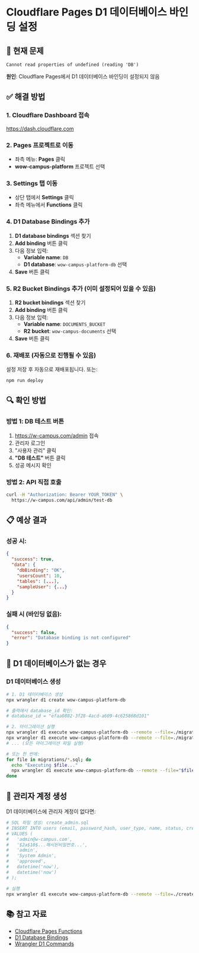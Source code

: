 # Cloudflare Pages D1 데이터베이스 바인딩 설정

## 🚨 현재 문제
```
Cannot read properties of undefined (reading 'DB')
```

**원인**: Cloudflare Pages에서 D1 데이터베이스 바인딩이 설정되지 않음

## ✅ 해결 방법

### 1. Cloudflare Dashboard 접속
https://dash.cloudflare.com

### 2. Pages 프로젝트로 이동
- 좌측 메뉴: **Pages** 클릭
- **wow-campus-platform** 프로젝트 선택

### 3. Settings 탭 이동
- 상단 탭에서 **Settings** 클릭
- 좌측 메뉴에서 **Functions** 클릭

### 4. D1 Database Bindings 추가
1. **D1 database bindings** 섹션 찾기
2. **Add binding** 버튼 클릭
3. 다음 정보 입력:
   - **Variable name**: `DB`
   - **D1 database**: `wow-campus-platform-db` 선택
4. **Save** 버튼 클릭

### 5. R2 Bucket Bindings 추가 (이미 설정되어 있을 수 있음)
1. **R2 bucket bindings** 섹션 찾기
2. **Add binding** 버튼 클릭
3. 다음 정보 입력:
   - **Variable name**: `DOCUMENTS_BUCKET`
   - **R2 bucket**: `wow-campus-documents` 선택
4. **Save** 버튼 클릭

### 6. 재배포 (자동으로 진행될 수 있음)
설정 저장 후 자동으로 재배포됩니다. 또는:
```bash
npm run deploy
```

## 🔍 확인 방법

### 방법 1: DB 테스트 버튼
1. https://w-campus.com/admin 접속
2. 관리자 로그인
3. "사용자 관리" 클릭
4. **"DB 테스트"** 버튼 클릭
5. 성공 메시지 확인

### 방법 2: API 직접 호출
```bash
curl -H "Authorization: Bearer YOUR_TOKEN" \
  https://w-campus.com/api/admin/test-db
```

## 📋 예상 결과

### 성공 시:
```json
{
  "success": true,
  "data": {
    "dbBinding": "OK",
    "usersCount": 10,
    "tables": [...],
    "sampleUser": {...}
  }
}
```

### 실패 시 (바인딩 없음):
```json
{
  "success": false,
  "error": "Database binding is not configured"
}
```

## 🎯 D1 데이터베이스가 없는 경우

### D1 데이터베이스 생성
```bash
# 1. D1 데이터베이스 생성
npx wrangler d1 create wow-campus-platform-db

# 출력에서 database_id 확인:
# database_id = "efaa0882-3f28-4acd-a609-4c625868d101"

# 2. 마이그레이션 실행
npx wrangler d1 execute wow-campus-platform-db --remote --file=./migrations/0001_initial_schema.sql
npx wrangler d1 execute wow-campus-platform-db --remote --file=./migrations/0002_add_documents_table.sql
# ... (모든 마이그레이션 파일 실행)

# 또는 한 번에:
for file in migrations/*.sql; do
  echo "Executing $file..."
  npx wrangler d1 execute wow-campus-platform-db --remote --file="$file"
done
```

## 🔐 관리자 계정 생성

D1 데이터베이스에 관리자 계정이 없다면:

```bash
# SQL 파일 생성: create_admin.sql
# INSERT INTO users (email, password_hash, user_type, name, status, created_at, updated_at)
# VALUES (
#   'admin@w-campus.com',
#   '$2a$10$...해시된비밀번호...',
#   'admin',
#   'System Admin',
#   'approved',
#   datetime('now'),
#   datetime('now')
# );

# 실행
npx wrangler d1 execute wow-campus-platform-db --remote --file=./create_admin.sql
```

## 📚 참고 자료
- [Cloudflare Pages Functions](https://developers.cloudflare.com/pages/platform/functions/)
- [D1 Database Bindings](https://developers.cloudflare.com/pages/platform/functions/bindings/#d1-databases)
- [Wrangler D1 Commands](https://developers.cloudflare.com/workers/wrangler/commands/#d1)
